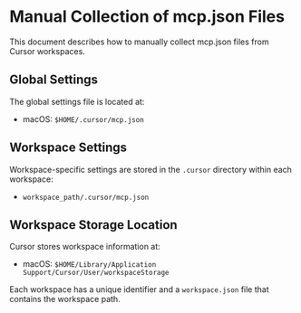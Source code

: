 # Manual Collection of mcp.json Files

This document describes how to manually collect mcp.json files from Cursor workspaces.

## Global Settings

The global settings file is located at:
- macOS: `$HOME/.cursor/mcp.json`

## Workspace Settings

Workspace-specific settings are stored in the `.cursor` directory within each workspace:
- `workspace_path/.cursor/mcp.json`

## Workspace Storage Location

Cursor stores workspace information at:
- macOS: `$HOME/Library/Application Support/Cursor/User/workspaceStorage`

Each workspace has a unique identifier and a `workspace.json` file that contains the workspace path. 